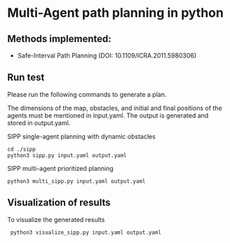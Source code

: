 # Multi-Agent path planning in python
 
 ## Methods implemented:
 * Safe-Interval Path Planning (DOI: 10.1109/ICRA.2011.5980306)

## Run test

Please run the following commands to generate a plan. 

The dimensions of the map, obstacles, and initial and final positions of the agents must be mentioned in input.yaml. The output is generated and stored in output.yaml.

SIPP single-agent planning with dynamic obstacles
```
cd ./sipp
python3 sipp.py input.yaml output.yaml
```

SIPP multi-agent prioritized planning 
```
python3 multi_sipp.py input.yaml output.yaml
```

## Visualization of results
To visualize the generated results

```
 python3 visualize_sipp.py input.yaml output.yaml 
```